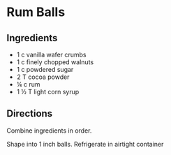 # Rum Balls

## Ingredients
* 1 c vanilla wafer crumbs
* 1 c finely chopped walnuts
* 1 c powdered sugar
* 2 T cocoa powder
* ¼ c rum
* 1 ½ T light corn syrup

## Directions
Combine ingredients in order.

Shape into 1 inch balls. Refrigerate in airtight container
